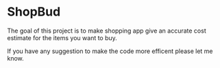 # ShopBud
The goal of this project is to make shopping app give an accurate cost estimate for the items you want to buy.


If you have any suggestion to make the code more efficent please let me know. 
